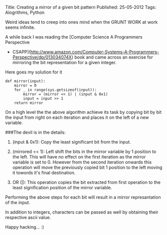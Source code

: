 Title: Creating a mirror of a given bit pattern
Published: 25-05-2012
Tags: Alogrithms, Python

Weird ideas tend to creep into ones mind when the GRUNT WORK at work seems
infinite.

A while back I was reading the [Computer Science A Programmers Perspective
- CSAPP](http://www.amazon.com/Computer-Systems-A-Programmers-Perspective/dp/013034074X)
book and came across an exercise for mirroring the bit representation
for a given integer.

<more/>

Here goes my solution for it

    def mirror(input):
        mirror = 0
        for _ in range(sys.getsizeof(input)):
            mirror = (mirror << 1) | (input & 0x1)
            input = input >> 1
        return mirror

On a high level the the above algorithm achieve its task by copying bit by bit
the input from right on each iteration and places it on the left of a new
variable.

###The devil is in the details:

1. (input & 0x1): Copy the least significant bit from the input.

2. (mirrored << 1): Left shift the bits in the mirror variable by 1 position to
the left. This will have no effect on the first iteration as the mirror
variable is set to 0. However from the second iteration onwards this operation
will move the previously copied bit 1 position to the left moving it towords
it's final destination.

3. OR (|): This operation copies the bit extracted from first operation to the
least signification position of the mirror variable.

Performing the above steps for each bit will result in a mirror represantation
of the input.

In addition to integers, characters can be passed as well by obtaining their
respective ascii value.

Happy hacking... :)
